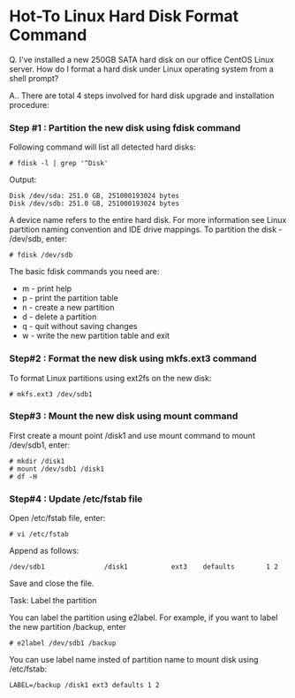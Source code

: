 # Hot-To Linux Hard Disk Format Command

Q. I've installed a new 250GB SATA hard disk on our office CentOS Linux server. How do I format a hard disk under Linux operating system from a shell prompt?

A.. There are total 4 steps involved for hard disk upgrade and installation procedure:

### Step #1 : Partition the new disk using fdisk command

Following command will list all detected hard disks:
```
# fdisk -l | grep '^Disk'
```
Output:
```
Disk /dev/sda: 251.0 GB, 251000193024 bytes
Disk /dev/sdb: 251.0 GB, 251000193024 bytes
```
A device name refers to the entire hard disk. For more information see Linux partition naming convention and IDE drive mappings.
To partition the disk - /dev/sdb, enter:
```
# fdisk /dev/sdb
```
The basic fdisk commands you need are:
* m - print help
* p - print the partition table
* n - create a new partition
* d - delete a partition
* q - quit without saving changes
* w - write the new partition table and exit

### Step#2 : Format the new disk using mkfs.ext3 command

To format Linux partitions using ext2fs on the new disk:
```
# mkfs.ext3 /dev/sdb1
```

### Step#3 : Mount the new disk using mount command

First create a mount point /disk1 and use mount command to mount /dev/sdb1, enter:
```
# mkdir /disk1
# mount /dev/sdb1 /disk1
# df -H
```

### Step#4 : Update /etc/fstab file

Open /etc/fstab file, enter:
```
# vi /etc/fstab
```

Append as follows:
```
/dev/sdb1               /disk1           ext3    defaults        1 2
```
Save and close the file.

Task: Label the partition

You can label the partition using e2label. For example, if you want to label the new partition /backup, enter
```
# e2label /dev/sdb1 /backup
```
You can use label name insted of partition name to mount disk using /etc/fstab:
```
LABEL=/backup /disk1 ext3 defaults 1 2
```